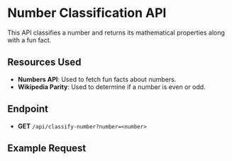 # Number Classification API

This API classifies a number and returns its mathematical properties along with a fun fact.

## Resources Used
- **Numbers API**: Used to fetch fun facts about numbers.
- **Wikipedia Parity**: Used to determine if a number is even or odd.

## Endpoint
- **GET** `/api/classify-number?number=<number>`

## Example Request